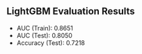 ## LightGBM Evaluation Results
- AUC (Train): 0.8651
- AUC (Test): 0.8050
- Accuracy (Test): 0.7218

